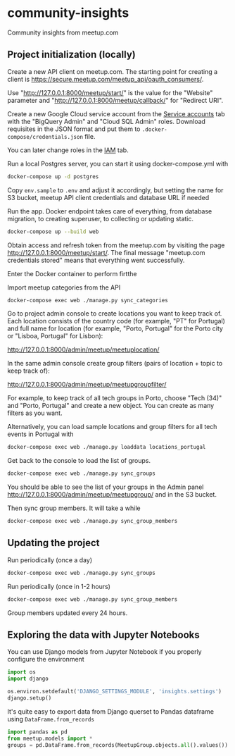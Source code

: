 # community-insights

Community insights from meetup.com

## Project initialization (locally)

Create a new API client on meetup.com. The starting point for creating
a client is https://secure.meetup.com/meetup_api/oauth_consumers/.

Use "http://127.0.0.1:8000/meetup/start/" is the value for the "Website"
parameter and "http://127.0.0.1:8000/meetup/callback/" for "Redirect URI".

Create a new Google Cloud service account from the
[Service accounts](https://console.cloud.google.com/iam-admin/serviceaccounts/create) tab
with the "BigQuery Admin" and "Cloud SQL Admin" roles. Download requisites in
the JSON format and put them to `.docker-compose/credentials.json` file.

You can later change roles in the [IAM](https://console.cloud.google.com/iam-admin/iam) tab.

Run a local Postgres server, you can start it using docker-compose.yml with 

```bash
docker-compose up -d postgres
```
 
Copy `env.sample` to `.env` and adjust it accordingly, but setting the name for
S3 bucket, meetup API client credentials and database URL if needed

Run the app. Docker endpoint takes care of everything, from database migration,
to creating superuser, to collecting or updating static.

```bash
docker-compose up --build web
```

Obtain access and refresh token from the meetup.com by visiting the
page http://127.0.0.1:8000/meetup/start/. The final message
"meetup.com credentials stored" means that everything went successfully.

Enter the Docker container to perform firtthe

Import meetup categories from the API

```bash
docker-compose exec web ./manage.py sync_categories
```

Go to project admin console to create locations you want to keep track of.
Each location consists of the country code (for example, "PT" for Portugal)
and full name for location (for example, "Porto, Portugal" for the Porto city
or "Lisboa, Portugal" for Lisbon):

http://127.0.0.1:8000/admin/meetup/meetuplocation/

In the same admin console create group filters (pairs of location + topic to
keep track of):

http://127.0.0.1:8000/admin/meetup/meetupgroupfilter/

For example, to keep track of all tech groups in Porto, choose "Tech (34)" and
"Porto, Portugal" and create a new object. You can create as many filters as
you want.

Alternatively, you can load sample locations and group filters for all tech
events in Portugal with

```bash
docker-compose exec web ./manage.py loaddata locations_portugal
```

Get back to the console to load the list of groups.

```bash
docker-compose exec web ./manage.py sync_groups
```

You should be able to see the list of your groups in
the Admin panel http://127.0.0.1:8000/admin/meetup/meetupgroup/ and in the 
S3 bucket.

Then sync group members. It will take a while

```bash
docker-compose exec web ./manage.py sync_group_members
```

## Updating the project

Run periodically (once a day)

```bash
docker-compose exec web ./manage.py sync_groups
```

Run periodically (once in 1-2 hours)

```bash
docker-compose exec web ./manage.py sync_group_members
```

Group members updated every 24 hours.


## Exploring the data with Jupyter Notebooks

You can use Django models from Jupyter Notebook if you properly configure
the environment

```python
import os
import django

os.environ.setdefault('DJANGO_SETTINGS_MODULE', 'insights.settings')
django.setup()
```

It's quite easy to export data from Django querset to Pandas dataframe using
`DataFrame.from_records`

```python
import pandas as pd
from meetup.models import *
groups = pd.DataFrame.from_records(MeetupGroup.objects.all().values())
```
